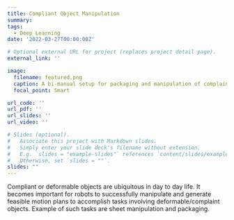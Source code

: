 ```yaml
---
title: Compliant Object Manipulation
summary: 
tags:
  - Deep Learning
date: '2022-03-27T00:00:00Z'

# Optional external URL for project (replaces project detail page).
external_link: ''

image:
  filename: featured.png
  caption: A bi-manual setup for packaging and manipulation of complaint packages
  focal_point: Smart

url_code: ''
url_pdf: ''
url_slides: ''
url_video: ''

# Slides (optional).
#   Associate this project with Markdown slides.
#   Simply enter your slide deck's filename without extension.
#   E.g. `slides = "example-slides"` references `content/slides/example-slides.md`.
#   Otherwise, set `slides = ""`.
slides: ""
---
```

Compliant or deformable objects are ubiquitous in day to day life. It becomes important for robots to successfully manipulate and generate feasible motion plans to accomplish tasks involving deformable/complaint objects. Example of such tasks are sheet manipulation and packaging.